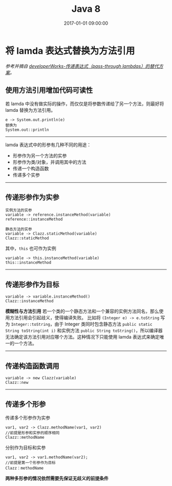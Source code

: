 ﻿---
title: Java 8
date: 2017-01-01 09:00:00
tags: [Java]
---

# 将 lamda 表达式替换为方法引用

*参考并摘自 [developerWorks-传递表达式（pass-through lambdas）的替代方案](https://www.ibm.com/developerworks/cn/java/j-java8idioms5/index.html)。*

## 使用方法引用增加代码可读性

若 lamda 中没有做实际的操作，而仅仅是将参数传递给了另一个方法，则最好将 lamda 替换为方法引用。

```
e -> System.out.println(e)
替换为
System.out::println
```

---
lamda 表达式中的形参有几种不同的用途：

- 形参作为另一个方法的实参
- 形参作为类/对象，并调用其中的方法
- 传递一个构造函数
- 传递多个实参

---
## 传递形参作为实参

```
实例方法的实参
variable -> reference.instanceMethod(variable)
reference::instanceMethod

静态方法的实参
variable -> Clazz.staticMethod(variable)
Clazz::staticMethod
```

其中，`this` 也可作为实例
```
variable -> this.instanceMethod(variable)
this::instanceMethod
```

---
## 传递形参作为目标

```
variable -> variable.instanceMethod()
Clazz::instanceMethod
```

**模糊性与方法引用**
若一个类的一个静态方法和一个兼容的实例方法同名，那么使用方法引用会引起歧义，使得编译失败。
比如将 `(Integer e) -> e.toString` 写为 `Integer::toString`，由于 Integer 类同时包含静态方法 `public static String toString(int i)` 和实例方法 `public String toString()`，所以编译器无法确定该方法引用对应哪个方法。这种情况下只能使用 lamda 表达式来确定唯一的一个方法。

---
## 传递构造函数调用

```
variable -> new Clazz(variable)
Clazz::new
```

---
## 传递多个形参

传递多个形参作为实参
```
var1, var2 -> Clazz.methodName(var1, var2)
//前提是形参和实参的顺序相同
Clazz::methodName
```

分别作为目标和实参
```
var1, var2 -> var1.methodName(var2);
//前提是第一个形参作为目标
Clazz：methodName
```

**两种多形参的情况依然需要先保证无歧义的前提条件**

